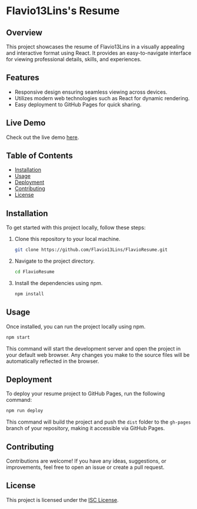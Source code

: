 # Flavio13Lins's Resume

## Overview

This project showcases the resume of Flavio13Lins in a visually appealing and interactive format using React. It provides an easy-to-navigate interface for viewing professional details, skills, and experiences.

## Features

- Responsive design ensuring seamless viewing across devices.
- Utilizes modern web technologies such as React for dynamic rendering.
- Easy deployment to GitHub Pages for quick sharing.

## Live Demo

Check out the live demo [here](https://flavio13lins.github.io/FlavioResume/).

## Table of Contents

- [Installation](#installation)
- [Usage](#usage)
- [Deployment](#deployment)
- [Contributing](#contributing)
- [License](#license)

## Installation

To get started with this project locally, follow these steps:

1. Clone this repository to your local machine.
   ```bash
   git clone https://github.com/Flavio13Lins/FlavioResume.git
   ```

2. Navigate to the project directory.
   ```bash
   cd FlavioResume
   ```

3. Install the dependencies using npm.
   ```bash
   npm install
   ```

## Usage

Once installed, you can run the project locally using npm. 

```bash
npm start
```

This command will start the development server and open the project in your default web browser. Any changes you make to the source files will be automatically reflected in the browser.

## Deployment

To deploy your resume project to GitHub Pages, run the following command:

```bash
npm run deploy
```

This command will build the project and push the `dist` folder to the `gh-pages` branch of your repository, making it accessible via GitHub Pages.

## Contributing

Contributions are welcome! If you have any ideas, suggestions, or improvements, feel free to open an issue or create a pull request.

## License

This project is licensed under the [ISC License](LICENSE).
